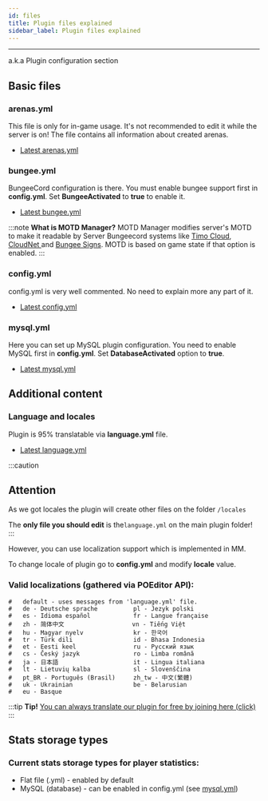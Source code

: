 ```yaml
---
id: files
title: Plugin files explained
sidebar_label: Plugin files explained
---
```

---
a.k.a Plugin configuration section

## Basic files

### arenas.yml

This file is only for in-game usage. It's not recommended to edit it while the server is on! The file contains all information about created arenas.

* [Latest arenas.yml](https://raw.githubusercontent.com/Plugily-Projects/BuildBattle/master/src/main/resources/arenas.yml)

### bungee.yml

BungeeCord configuration is there. You must enable bungee support first in **config.yml**. Set **BungeeActivated** to **true** to enable it.

* [Latest bungee.yml](https://raw.githubusercontent.com/Plugily-Projects/BuildBattle/master/src/main/resources/bungee.yml)

:::note
 **What is MOTD Manager?** MOTD Manager modifies server's MOTD to make it readable by Server Bungeecord systems like [Timo Cloud](https://www.spigotmc.org/resources/timocloud-the-most-efficient-cloud-system.53757/), [CloudNet ](https://www.spigotmc.org/resources/cloudnet-v3-the-cloud-network-environment-technology.42059/)and [Bungee Signs](https://www.spigotmc.org/resources/bungeesigns.6563/). MOTD is based on game state if that option is enabled.
:::

### config.yml

config.yml is very well commented. No need to explain more any part of it.

* [Latest config.yml](https://raw.githubusercontent.com/Plugily-Projects/BuildBattle/master/src/main/resources/config.yml)

### mysql.yml

Here you can set up MySQL plugin configuration. You need to enable MySQL first in **config.yml**. Set **DatabaseActivated** option to **true**.

* [Latest mysql.yml](https://raw.githubusercontent.com/Plugily-Projects/BuildBattle/master/src/main/resources/mysql.yml)

## Additional content

### Language and locales

Plugin is 95% translatable via **language.yml** file.

* [Latest language.yml](https://raw.githubusercontent.com/Plugily-Projects/BuildBattle/master/src/main/resources/language.yml)

:::caution
## Attention

As we got locales the plugin will create other files on the folder `/locales`

The **only file you should edit** is the`language.yml` on the main plugin folder!
:::

However, you can use localization support which is implemented in MM.

To change locale of plugin go to **config.yml** and modify **locale** value.

###  **Valid localizations \(gathered via POEditor API\):**

```text
#   default - uses messages from 'language.yml' file.
#   de - Deutsche sprache          pl - Jezyk polski
#   es - Idioma español            fr - Langue française
#   zh - 简体中文                   vn - Tiếng Việt
#   hu - Magyar nyelv              kr - 한국어
#   tr - Türk dili                 id - Bhasa Indonesia
#   et - Eesti keel                ru - Русский язык
#   cs - Český jazyk               ro - Limba română
#   ja - 日本語                     it - Lingua italiana
#   lt - Lietuvių kalba            sl - Slovenščina
#   pt_BR - Português (Brasil)     zh_tw - 中文(繁體)
#   uk - Ukrainian                 be - Belarusian
#   eu - Basque
```

:::tip
 **Tip!** [You can always translate our plugin for free by joining here \(click\)](https://translate.plugily.xyz)
:::

## Stats storage types

### **Current stats storage types for player statistics:**

* Flat file \(.yml\) - enabled by default
* MySQL \(database\) - can be enabled in config.yml \(see [mysql.yml](plugin-files-explained.md#mysql-yml)\)

